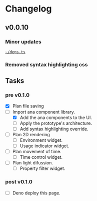 # Changelog

## v0.0.10

### Minor updates
[`~/deps.ts`](/deps.ts)

### Removed syntax highlighting css

## Tasks

### pre v0.1.0

- [x] Plan file saving
- [ ] Import ana component library.
  - [x] Add the ana components to the UI.
  - [ ] Apply the prototype's architecture.
  - [ ] Add syntax highlighting override.
- [ ] Plan 2D rendering
  - [ ] Environment widget.
  - [ ] Usage indicator widget.
- [ ] Plan movement of time.
  - [ ] Time control widget.
- [ ] Plan light difussion.
  - [ ] Property filter widget.

### post v0.1.0

- [ ] Deno deploy this page.